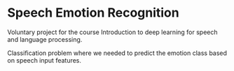 # Speech Emotion Recognition
Voluntary project for the course Introduction to deep learning for speech and language processing.

Classification problem where we needed to predict the emotion class based on speech input features.
